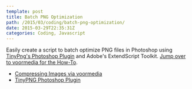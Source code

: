 ```yaml
---
template: post
title: Batch PNG Optimization
path: /2015/03/coding/batch-png-optimization/
date: 2015-03-29T22:35:31Z
categories: Coding, Javascript
---
```

Easily create a script to batch optimize PNG files in Photoshop using [TinyPng's Photoshop Plugin](https://tinypng.com/photoshop) and Adobe's ExtendScript Toolkit. [Jump over to voormedia for the How-To](http://voormedia.com/blog/2014/06/compressing-png-images-in-photoshop-with-javascript-and-tinypng).

 - [Compressing Images via voormedia](http://voormedia.com/blog/2014/06/compressing-png-images-in-photoshop-with-javascript-and-tinypng)
 - [TinyPNG Photoshop Plugin](https://tinypng.com/photoshop)
